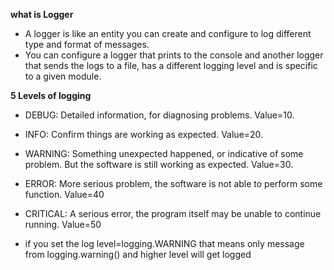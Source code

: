 **what is Logger**
- A logger is like an entity you can create and configure to log different type and format of messages.
- You can configure a logger that prints to the console and another logger that sends the logs to a file, has a different logging level and is specific to a given module. 

**5 Levels of logging**
- DEBUG: Detailed information, for diagnosing problems. Value=10.
- INFO: Confirm things are working as expected. Value=20.
- WARNING: Something unexpected happened, or indicative of some problem. But the software is still working as expected. Value=30.
- ERROR: More serious problem, the software is not able to perform some function. Value=40
- CRITICAL: A serious error, the program itself may be unable to continue running. Value=50

- if you set the log level=logging.WARNING that means only message from logging.warning() and higher level will get logged

